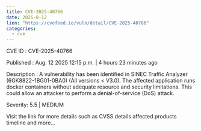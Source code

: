 ```yaml
--- 
title: CVE-2025-40766
date: 2025-8-12
lien: "https://cvefeed.io/vuln/detail/CVE-2025-40766"
categories:
  - cve
---
```


CVE ID : CVE-2025-40766

Published :  Aug. 12
2025
12:15 p.m. | 4 hours
23 minutes ago

Description : A vulnerability has been identified in SINEC Traffic Analyzer (6GK8822-1BG01-0BA0) (All versions < V3.0). The affected application runs docker containers without adequate resource and security limitations. This could allow an attacker to perform a denial-of-service (DoS) attack.

Severity: 5.5 | MEDIUM

Visit the link for more details
such as CVSS details
affected products
timeline
and more...
